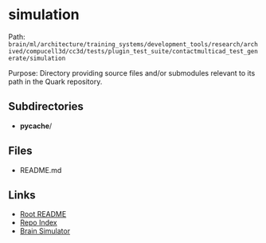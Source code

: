 # simulation

Path: `brain/ml/architecture/training_systems/development_tools/research/archived/compucell3d/cc3d/tests/plugin_test_suite/contactmulticad_test_generate/simulation`

Purpose: Directory providing source files and/or submodules relevant to its path in the Quark repository.

## Subdirectories
- __pycache__/

## Files
- README.md

## Links
- [Root README](../../../../../../../../../../../../README.md)
- [Repo Index](../../../../../../../../../../../../repo_index.json)
- [Brain Simulator](../../../../../../../../../../../../brain/architecture/brain_simulator.py)
